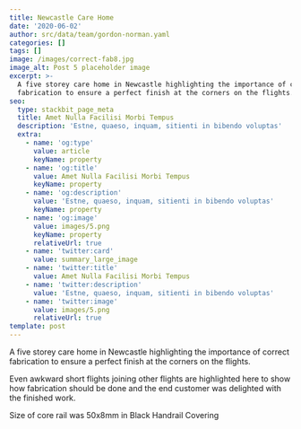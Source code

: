 ```yaml
---
title: Newcastle Care Home
date: '2020-06-02'
author: src/data/team/gordon-norman.yaml
categories: []
tags: []
image: /images/correct-fab8.jpg
image_alt: Post 5 placeholder image
excerpt: >-
  A five storey care home in Newcastle highlighting the importance of correct
  fabrication to ensure a perfect finish at the corners on the flights.
seo:
  type: stackbit_page_meta
  title: Amet Nulla Facilisi Morbi Tempus
  description: 'Estne, quaeso, inquam, sitienti in bibendo voluptas'
  extra:
    - name: 'og:type'
      value: article
      keyName: property
    - name: 'og:title'
      value: Amet Nulla Facilisi Morbi Tempus
      keyName: property
    - name: 'og:description'
      value: 'Estne, quaeso, inquam, sitienti in bibendo voluptas'
      keyName: property
    - name: 'og:image'
      value: images/5.png
      keyName: property
      relativeUrl: true
    - name: 'twitter:card'
      value: summary_large_image
    - name: 'twitter:title'
      value: Amet Nulla Facilisi Morbi Tempus
    - name: 'twitter:description'
      value: 'Estne, quaeso, inquam, sitienti in bibendo voluptas'
    - name: 'twitter:image'
      value: images/5.png
      relativeUrl: true
template: post
---
```

A five storey care home in Newcastle highlighting the importance of correct fabrication to ensure a perfect finish at the corners on the flights.

Even awkward short flights joining other flights are highlighted here to show how fabrication should be done and the end customer was delighted with the finished work.

Size of core rail was 50x8mm in Black Handrail Covering
